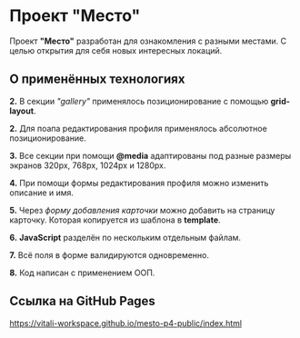 # Проект "Место"

Проект **"Место"** разработан для ознакомления с разными местами. С целью открытия для себя новых интересных локаций.


## О применённых технологиях

**2.** В секции *"gallery"* применялось позиционирование с помощью **grid-layout**.

**2.** Для поапа редактирования профиля применялось абсолютное позиционирование.

**3.** Все секции при помощи **@media** адаптированы под разные размеры экранов 320px, 768px, 1024px и 1280px.

**4.** При помощи формы редактирования профиля можно изменить описание и имя.

**5.** Через *форму добавления карточки* можно добавить на страницу карточку. Которая копируется из шаблона в  **template**.

**6.** **JavaScript** разделён по нескольким отдельным файлам.

**7.** Всё поля в форме валидируются одновременно.

**8.** Код написан с применением ООП.

## Ссылка на GitHub Pages
https://vitali-workspace.github.io/mesto-p4-public/index.html
